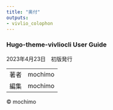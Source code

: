 ```yaml
---
title: "奥付"
outputs:
- vivlio_colophon
---
```


<div role="doc-colophon">

### Hugo-theme-vivliocli User Guide

2023年4月23日　初版発行

| | |
| -- | --  |
|著者| mochimo |
|編集| mochimo |

© mochimo

</div>